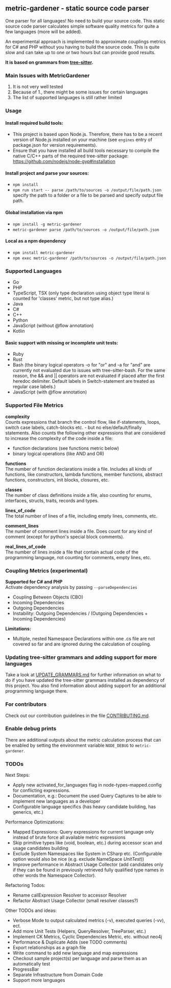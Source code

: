 ## metric-gardener - static source code parser

One parser for all languages!
No need to build your source code.
This static source code parser calculates simple software quality metrics for quite a few languages (more will be added).

An experimental approach is implemented to approximate couplings metrics for C# and PHP without you having to build the source code.
This is quite slow and can take up to one or two hours but can provide good results.

**It is based on grammars from [tree-sitter](https://github.com/tree-sitter/tree-sitter).**

### Main Issues with MetricGardener

1.  It is not very well tested
2.  Because of 1., there might be some issues for certain languages
3.  The list of supported languages is still rather limited

### Usage

#### Install required build tools:

-   This project is based upon Node.js. Therefore, there has to be a recent version of Node.js installed on your machine (see `engines` entry of package.json for version requirements).
-   Ensure that you have installed all build tools necessary to compile the native C/C++ parts of the required tree-sitter package: https://github.com/nodejs/node-gyp#installation

#### Install project and parse your sources:

-   `npm install`
-   `npm run start -- parse /path/to/sources -o /output/file/path.json` specify the path to a folder or a file to be parsed and specify output file path.

#### Global installation via npm

-   `npm install -g metric-gardener`
-   `metric-gardener parse /path/to/sources -o /output/file/path.json`

#### Local as a npm dependency

-   `npm install metric-gardener`
-   `npm exec metric-gardener /path/to/sources -o /output/file/path.json`

### Supported Languages

-   Go
-   PHP
-   TypeScript, TSX (only type declaration using object type literal is counted for 'classes' metric, but not type alias.)
-   Java
-   C#
-   C++
-   Python
-   JavaScript (without @flow annotation)
-   Kotlin

#### Basic support with missing or incomplete unit tests:

-   Ruby
-   Rust
-   Bash (the binary logical operators -o for "or" and -a for "and" are currently not evaluated due to issues with tree-sitter-bash. For the same reason, the && and || operators are not evaluated if placed after the first heredoc delimiter. Default labels in Switch-statement are treated as regular case labels.)
-   JavaScript (with @flow annotation)

### Supported File Metrics

**complexity**<br>
Counts expressions that branch the control flow, like if-statements, loops, switch case labels, catch-blocks etc. - but no else/default/finally statements. Also counts the following other expressions that are considered to increase the complexity of the code inside a file:

-   function declarations (see functions metric below)
-   binary logical operations (like AND and OR)

**functions**<br>
The number of function declarations inside a file. Includes all kinds of functions, like constructors, lambda functions, member functions, abstract functions, constructors, init blocks, closures, etc.

**classes**<br>
The number of class definitions inside a file, also counting for enums, interfaces, structs, traits, records and types.

**lines_of_code**<br>
The total number of lines of a file, including empty lines, comments, etc.

**comment_lines**<br>
The number of comment lines inside a file. Does count for any kind of comment (except for python's special block comments).

**real_lines_of_code**<br>
The number of lines inside a file that contain actual code of the programming language, not counting for comments, empty lines, etc.

### Coupling Metrics (experimental)

**Supported for C# and PHP**<br>
Activate dependency analysis by passing `--parseDependencies`

-   Coupling Between Objects (CBO)
-   Incoming Dependencies
-   Outgoing Dependencies
-   Instability: Outgoing Dependencies / (Outgoing Dependencies + Incoming Dependencies)

**Limitations:**<br>

-   Multiple, nested Namespace Declarations within one .cs file are not covered so far and are ignored during the calculation of coupling.

### Updating tree-sitter grammars and adding support for more languages

Take a look at [UPDATE_GRAMMARS.md](UPDATE_GRAMMARS.md) for further information on what to do if you have updated the tree-sitter grammars installed as dependency of this project. You also find information about adding support for an additional programming language there.

### For contributors

Check out our contribution guidelines in the file [CONTRIBUTING.md](CONTRIBUTING.md).

### Enable debug prints

There are additional outputs about the metric calculation process that can be enabled by setting the
environment variable `NODE_DEBUG` to `metric-gardener`.

### TODOs

Next Steps:

-   Apply new activated_for_languages flag in node-types-mapped.config for conflicting expressions.
-   Documentation, e.g.: Document the used Query Captures to be able to implement new languages as a developer
-   Configurable language specifics (has heavy candidate building, has generics, etc.)

Performance Optimizations:

-   Mapped Expressions: Query expressions for current language only instead of brute force all available metric expressions
-   Skip primitive types like (void, boolean, etc.) during accessor scan and usage candidates building
-   Exclude System Namespaces like System in CSharp etc. (Configurable option would also be nice (e.g. exclude NameSpace _UnitTest_))
-   Improve performance in Abstract Usage Collector (add candidates only if they can be found in previously retrieved fully qualified type names in other words the Namespace Collector).

Refactoring Todos:

-   Rename callExpression Resolver to accessor Resolver
-   Refactor Abstract Usage Collector (small resolver classes?)

Other TODOs and ideas:

-   Verbose Mode to output calculated metrics (-v), executed queries (-vv), ect.
-   Add more Unit Tests (Helpers, QueryResolver, TreeParser, etc.)
-   Implement CK Metrics, Cyclic Dependencies Metric, etc. without neo4j
-   Performance & Duplicate Adds (see TODO comments)
-   Export relationships as a graph file
-   Write command to add new language and map expressions
-   Checkout sample project(s) per language and parse them as an automatically test
-   ProgressBar
-   Separate Infrastructure from Domain Code
-   Support more languages
